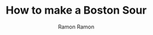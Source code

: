 ---
author: Ramon Ramon
title: How to make a Boston Sour
description: A classic egg white drink
publishDate: "2023-10-05"
rawIngredients: Angel's Envy Bourbon, Lemon Juice, Simple Syrup, Egg White
recipeName: Boston Sour
image: /img/boston-sour.jpg
imageAlt: Boston Sour picture
prepTime: PT2M
cookTime: PT5M
totalTime: PT7M
keywords: egg white, bourbon, sour, boston sour
ratingValue: 4
ratingCount: 1
recipeGlass: Coupe
recipeYield: 1
recipeCategory: Drink
recipeCuisine: American
recipeIngredient:
    - 2oz of Angel's Envy Bourbon
    - 1oz Fresh Lemon Juice
    - 0.75oz Simple Syrup
    - 1 Egg White
recipeInstructions:
    - stepName: Chill glassware
      stepDescription: Place glass into freezer before preparing the cocktail
    - stepName: Add ingredients
      stepDescription: Add all ingredients to large side of the Boston Shaker
    - stepName: Add ice
      stepDescription: Fill small side of Boston Shaker with ice
    - stepName: Wet shake
      stepDescription: Shake for 30 seconds
    - stepName: Strain
      stepDescription: Remove small side of the boston shaker, and strain drink from larger side into the smaller side of the Boston Shaker
    - stepName: Prep for shake
      stepDescription: Dump the ice from the larger side of the Boston shaker, and place the small side onto the larger side
    - stepName: Dry shake
      stepDescription: Shake for 15 seconds
    - stepName: Serve
      stepDescription: Double strain into glass using the Hawthorne strainer and fine mesh strainer
calories: 204.5
videoName: How to Make the Best Whiskey Sour (2 ways!)
videoDescription: Anders Erickson showing how to make his version of the Boston Sour
videoContentUrl: https://youtu.be/bxTRtiS06W0?si=50cAuR_Vhm3WK8N1
videoEmbedUrl: https://www.youtube.com/embed/bxTRtiS06W0
videoUploadDate: "2020-09-18T08:00:00+08:00"
videoThumbnailUrl: https://i.ytimg.com/vi/bxTRtiS06W0/hq720.jpg?sqp=-oaymwEcCNAFEJQDSFXyq4qpAw4IARUAAIhCGAFwAcABBg==&rs=AOn4CLAkyrBFG5tRnTZ6f-IiZTuKaAISSw
videoWidth: 560
videoHeight: 315
---